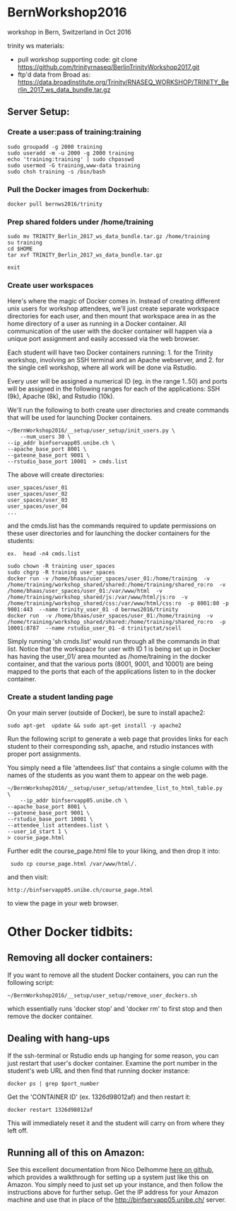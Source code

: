 # BernWorkshop2016
workshop in Bern, Switzerland in Oct 2016

trinity ws materials:

*  pull workshop supporting code: git clone https://github.com/trinityrnaseq/BerlinTrinityWorkshop2017.git
*  ftp'd data from Broad as: <https://data.broadinstitute.org/Trinity/RNASEQ_WORKSHOP/TRINITY_Berlin_2017_ws_data_bundle.tar.gz>

## Server Setup:

### Create a user:pass of training:training

    sudo groupadd -g 2000 training
    sudo useradd -m -u 2000 -g 2000 training
    echo 'training:training' | sudo chpasswd
    sudo usermod -G training,www-data training
    sudo chsh training -s /bin/bash


### Pull the Docker images from Dockerhub:

    docker pull bernws2016/trinity


### Prep shared folders under /home/training

    sudo mv TRINITY_Berlin_2017_ws_data_bundle.tar.gz /home/training
    su training
    cd $HOME
    tar xvf TRINITY_Berlin_2017_ws_data_bundle.tar.gz

    exit


### Create user workspaces

Here's where the magic of Docker comes in.  Instead of creating different unix users for workshop attendees, we'll just create separate workspace directories for each user, and then mount that workspace area in as the home directory of a user as running in a Docker container.  All communication of the user with the docker container will happen via a unique port assignment and easily accessed via the web browser.

Each student will have two Docker containers running:  1. for the Trinity workshop, involving an SSH terminal and an Apache webserver, and 2. for the single cell workshop, where all work will be done via Rstudio.

Every user will be assigned a numerical ID (eg. in the range 1..50) and ports will be assigned in the following ranges for each of the applications: SSH (9k), Apache (8k), and Rstudio (10k).

We'll run the following to both create user directories and create commands that will be used for launching Docker containers.

    ~/BernWorkshop2016/__setup/user_setup/init_users.py \
        --num_users 30 \
	--ip_addr binfservapp05.unibe.ch \
	--apache_base_port 8001 \
	--gateone_base_port 9001 \
	--rstudio_base_port 10001  > cmds.list

The above will create directories:

    user_spaces/user_01
    user_spaces/user_02
    user_spaces/user_03
    user_spaces/user_04
    ...

and the cmds.list has the commands required to update permissions on these user directories and for launching the docker containers for the students:

    ex.  head -n4 cmds.list

    sudo chown -R training user_spaces
    sudo chgrp -R training user_spaces
    docker run -v /home/bhaas/user_spaces/user_01:/home/training  -v /home/training/workshop_shared/shared:/home/training/shared_ro:ro  -v /home/bhaas/user_spaces/user_01:/var/www/html  -v /home/training/workshop_shared/js:/var/www/html/js:ro  -v /home/training/workshop_shared/css:/var/www/html/css:ro  -p 8001:80 -p 9001:443  --name trinity_user_01 -d bernws2016/trinity
    docker run  -v /home/bhaas/user_spaces/user_01:/home/training  -v /home/training/workshop_shared/shared:/home/training/shared_ro:ro  -p 10001:8787  --name rstudio_user_01 -d trinityctat/scell


Simply running 'sh cmds.list' would run through all the commands in that list.  Notice that the workspace for user with ID 1 is being set up in Docker has having the user_01/ area mounted as /home/training in the docker container, and that the various ports (8001, 9001, and 10001) are being mapped to the ports that each of the applications listen to in the docker container.



### Create a student landing page

On your main server (outside of Docker), be sure to install apache2:

    sudo apt-get  update && sudo apt-get install -y apache2


Run the following script to generate a web page that provides links for each student to their corresponding ssh, apache, and rstudio instances with proper port assignments.

You simply need a file 'attendees.list' that contains a single column with the names of the students as you want them to appear on the web page.


    ~/BernWorkshop2016/__setup/user_setup/attendee_list_to_html_table.py  \
        --ip_addr binfservapp05.unibe.ch \
	--apache_base_port 8001 \
	--gateone_base_port 9001 \
	--rstudio_base_port 10001 \
	--attendee_list attendees.list \
	--user_id_start 1 \
	> course_page.html

Further edit the course_page.html file to your liking, and then drop it into:

     sudo cp course_page.html /var/www/html/.

and then visit:

    http://binfservapp05.unibe.ch/course_page.html

to view the page in your web browser.

# Other Docker tidbits:

## Removing all docker containers:

If you want to remove all the student Docker containers, you can run the following script:

    ~/BernWorkshop2016/__setup/user_setup/remove_user_dockers.sh

which essentially runs 'docker stop' and 'docker rm' to first stop and then remove the docker container.

## Dealing with hang-ups

If the ssh-terminal or Rstudio ends up hanging for some reason, you can just restart that user's docker container.  Examine the port number in the student's web URL and then find that running docker instance:

    docker ps | grep $port_number

Get the 'CONTAINER ID' (ex. 1326d98012af)  and then restart it:

    docker restart 1326d98012af

This will immediately reset it and the student will carry on from where they left off.

## Running all of this on Amazon:

See this excellent documentation from Nico Delhomme [here on github](https://github.com/ekorpela/cloud-vm-workshop/blob/master/materials/NicolasDelhomme/using_docker_on_aws_for_bioinformatics_workshops-practical.pdf), which provides a walkthrough for setting up a system just like this on Amazon. You simply need to just set up your instance, and then follow the instructions above for further setup.  Get the IP address for your Amazon machine and use that in place of the http://binfservapp05.unibe.ch/ server.


